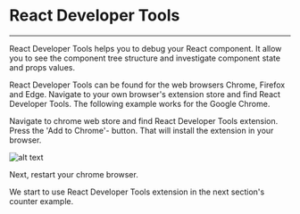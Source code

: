 # React Developer Tools

---

React Developer Tools helps you to debug your React component. It allow you to see the component tree structure and investigate component state and props values. <br/>

React Developer Tools can be found for the web browsers Chrome, Firefox and Edge. Navigate to your own browser's extension store and find React Developer Tools. The following example works for the Google Chrome. <br/>

Navigate to chrome web store and find React Developer Tools extension. Press the 'Add to Chrome'- button. That will install the extension in your browser.<br/>

![alt text](https://vw4.viope.com/content/f291e5c33c58690b4f4d7e169eb527e8c0039166/DevTools1.PNG)

Next, restart your chrome browser.<br/>

We start to use React Developer Tools extension in the next section's counter example.
